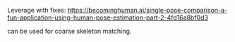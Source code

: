 Leverage with fixes: https://becominghuman.ai/single-pose-comparison-a-fun-application-using-human-pose-estimation-part-2-4fd16a8bf0d3

can be used for coarse skeleton matching. 
